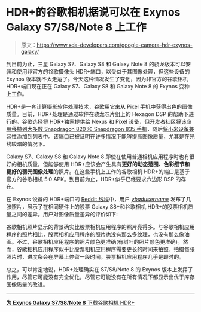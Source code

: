 # HDR+的谷歌相机据说可以在 Exynos Galaxy S7/S8/Note 8 上工作

> 原文：<https://www.xda-developers.com/google-camera-hdr-exynos-galaxy/>

到目前为止，三星 Galaxy S7、Galaxy S8 和 Galaxy Note 8 的骁龙版本可以安装和使用非官方的谷歌摄像头 HDR+端口，以受益于其图像处理，但这些设备的 Exynos 版本就不太走运了。今天这种情况发生了变化，因为非官方的谷歌相机 HDR+端口现在正在 Galaxy S7、Galaxy S8 和 Galaxy Note 8 的 Exynos 变种上工作。

HDR+是一套计算摄影软件处理技术，谷歌用它来从 Pixel 手机中获得出色的图像质量。目前，HDR+处理是通过软件在骁龙芯片组上的 Hexagon DSP 的帮助下进行的。谷歌选择将 HDR+独家提供给 Nexus 和 Pixel 设备，但[开发者社区将该应用移植到大多数 Snapdragon 820 和 Snapdragon 835 手机](https://www.xda-developers.com/google-camera-hdr-ported/)，随后[将小米设备兼容性](https://www.xda-developers.com/google-camera-updated-zero-shutter-lag-xiaomi/)添加到列表中。[该端口已被证明在许多情况下能够提高图像质量](https://www.xda-developers.com/google-camera-hdr-xiaomi-redmi-note-3/)，尤其是在光线较暗的情况下。

Galaxy S7、Galaxy S8 和 Galaxy Note 8 即使在使用普通相机应用程序时也有很好的相机质量，但能够使用 HDR+应该会产生具有**更好的动态范围、色彩细节和更好的弱光图像处理**的照片。在这些手机上工作的谷歌相机 HDR+的端口是基于官方的谷歌相机 5.0 APK。到目前为止，HDR+似乎已经要求六边形 DSP 的存在。

在 Exynos 设备的 HDR+端口的 [Reddit 线程](https://www.reddit.com/r/Android/comments/77dhcm/google_camera_app_with_hdr_ported_for_exynos_s7s8s/)中，用户 [*ybadusername*](https://www.reddit.com/user/ybadusername) 发布了几张照片，展示了在相同硬件上的股票 Galaxy S8+和谷歌相机 HDR+的股票相机质量之间的差异。用户对图像质量差异的评价如下:

谷歌相机照片显示的背景确实比股票相机应用程序的照片亮得多。与谷歌相机应用程序的照片相比，股票相机应用程序的照片也没有那么多纹理，也没有那么像油画。不过，谷歌相机应用程序的照片颜色更准确(有树叶的照片颜色更准确)。然而，谷歌相机应用程序似乎比股票相机应用程序需要更长的时间来拍照。拍摄每张照片时，进度条会在屏幕上停留一段时间。股票相机应用程序几乎是即时的。

总之，可以肯定地说，HDR+处理确实在 S7/S8/Note 8 的 Exynos 版本上发挥了作用，尽管它可能没有完全优化，尽管它可能没有在所有情况下都显示出优于库存图像质量的改进。

* * *

[**为 Exynos Galaxy S7/S8/Note 8** 下载谷歌相机 HDR+](https://forum.xda-developers.com/galaxy-s7/themes/google-camera-hdr-t3687312)